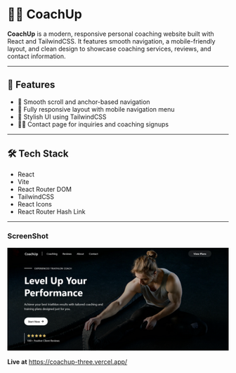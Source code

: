# 🏋️‍♂️ CoachUp

**CoachUp** is a modern, responsive personal coaching website built with React and TailwindCSS. It features smooth navigation, a mobile-friendly layout, and clean design to showcase coaching services, reviews, and contact information.

---

## 🚀 Features

- 🧭 Smooth scroll and anchor-based navigation
- 📱 Fully responsive layout with mobile navigation menu
- 🎨 Stylish UI using TailwindCSS
- 🧑‍💻 Contact page for inquiries and coaching signups

---

## 🛠 Tech Stack

- React
- Vite
- React Router DOM
- TailwindCSS
- React Icons
- React Router Hash Link

---

### ScreenShot
![CoachUp](public/images/CoachUp.png)

**Live at**  https://coachup-three.vercel.app/


